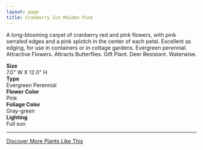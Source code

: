 ```yaml
---
layout: page
title: Cranberry Ice Maiden Pink
---
```


<div class="row">
  <div class="col-md-4">
    <div class="plant-image plant-image-large" style="background-image: url(&quot;https://s3-us-west-1.amazonaws.com/images.plantwithbloom.com/cranberry_ice_maiden_pink.jpg&quot;);"></div>
  </div>
  <div class="col-md-8">
    <div>
      <p>A long-blooming carpet of cranberry red and pink flowers, with pink serrated edges and a pink splotch in the center of each petal. Excellent as edging, for use in containers or in cottage gardens. Evergreen perennial. Attractive Flowers. Attracts Butterflies. Gift Plant. Deer Resistant. Waterwise.</p>
      <div class="row">
        <div class="col-md-3">
          <strong>Size</strong>
        </div>
        <div class="col-md-9">7.0" W X 12.0" H</div>
      </div>
      <div class="row">
        <div class="col-md-3">
          <strong>Type</strong>
        </div>
        <div class="col-md-9">Evergreen Perennial</div>
      </div>
      <div class="row">
        <div class="col-md-3">
          <strong>Flower Color</strong>
        </div>
        <div class="col-md-9">Pink</div>
      </div>
      <div class="row">
        <div class="col-md-3">
          <strong>Foliage Color</strong>
        </div>
        <div class="col-md-9">Gray-green</div>
      </div>
      <div class="row">
        <div class="col-md-3">
          <strong>Lighting</strong>
        </div>
        <div class="col-md-9">Full sun</div>
      </div>
    </div>
    <hr/>
    <a class="btn btn-default" href="http://app.plantwithbloom.com/search">Discover More Plants Like This</a>
  </div>
</div>